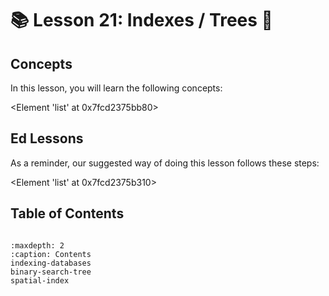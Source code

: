# 📚 Lesson 21: Indexes / Trees 🌳
## Concepts

In this lesson, you will learn the following concepts:

<Element 'list' at 0x7fcd2375bb80>
## Ed Lessons

As a reminder, our suggested way of doing this lesson follows these steps:

<Element 'list' at 0x7fcd2375b310>


## Table of Contents

```{toctree}

:maxdepth: 2
:caption: Contents
indexing-databases
binary-search-tree
spatial-index
```